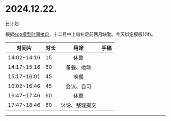 # 2024.12.22.
日计划

根据[ego模型时间接口](https://gitee.com/hyg/blog/blob/master/timeflow.md)，十二月中上旬补足前两月缺勤。今天绑定模版1(1f)。

| 时间片 | 时长 | 用途 | 手稿 |
| --- | --- | :---: | --- |
| 14:02~14:16 | 15 | 休整 |  |
| 14:17~15:16 | 60 | 备餐、运动 |  |
| 15:17~16:01 | 45 | 晚餐 |  |
| 16:02~16:46 | 45 | 会议、自习 |  |
| 16:47~17:46 | 60 | 休整 |  |
| 17:47~18:46 | 60 | 讨论、整理提交 |  |

---

